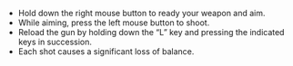 - Hold down the right mouse button to ready your weapon and aim.
- While aiming, press the left mouse button to shoot.
- Reload the gun by holding down the “L” key and pressing the indicated keys in succession.
- Each shot causes a significant loss of balance.